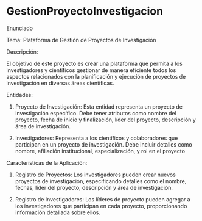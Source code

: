 # GestionProyectoInvestigacion

Enunciado

Tema: Plataforma de Gestión de Proyectos de Investigación

Descripción:

El objetivo de este proyecto es crear una plataforma que permita a los investigadores y 
científicos gestionar de manera eficiente todos los aspectos relacionados con la planificación y 
ejecución de proyectos de investigación en diversas áreas científicas.

Entidades:

1. Proyecto de Investigación: Esta entidad representa un proyecto de investigación 
específico. Debe tener atributos como nombre del proyecto, fecha de inicio y 
finalización, líder del proyecto, descripción y área de investigación.

3. Investigadores: Representa a los científicos y colaboradores que participan en un 
proyecto de investigación. Debe incluir detalles como nombre, afiliación institucional, 
especialización, y rol en el proyecto

Características de la Aplicación:

1. Registro de Proyectos: Los investigadores pueden crear nuevos proyectos de 
investigación, especificando detalles como el nombre, fechas, líder del proyecto, 
descripción y área de investigación.

2. Registro de Investigadores: Los líderes de proyecto pueden agregar a los investigadores 
que participan en cada proyecto, proporcionando información detallada sobre ellos.
